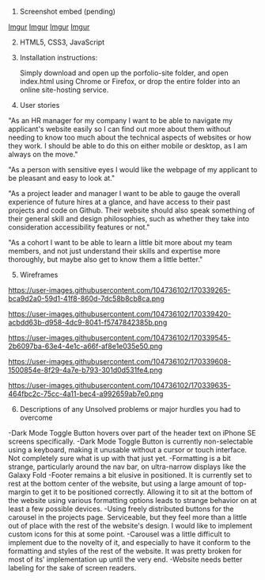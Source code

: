 1. Screenshot embed (pending)

[Imgur](https://i.imgur.com/StN8PjQ.png)
[Imgur](https://i.imgur.com/VCp0Qbk.png)
[Imgur](https://i.imgur.com/o9wI0d2.png)
[Imgur](https://i.imgur.com/xBevDBk.png)

2. HTML5, CSS3, JavaScript

3. Installation instructions:

    Simply download and open up the porfolio-site folder, and open index.html using Chrome or Firefox, or drop the entire folder into an online site-hosting service.

4. User stories

"As an HR manager for my company I want to be able to navigate my applicant's website easily so I can find out more about them without needing to know too much about the technical aspects of websites or how they work. I should be able to do this on either mobile or desktop, as I am always on the move."

"As a person with sensitive eyes I would like the webpage of my applicant to be pleasant and easy to look at."

"As a project leader and manager I want to be able to gauge the overall experience of future hires at a glance, and have access to their past projects and code on Github. Their website should also speak something of their general skill and design philosophies, such as whether they take into consideration accessibility features or not."

"As a cohort I want to be able to learn a little bit more about my team members, and not just understand their skills and expertise more thoroughly, but maybe also get to know them a little better."

5. Wireframes

https://user-images.githubusercontent.com/104736102/170339265-bca9d2a0-59d1-41f8-860d-7dc58b8cb8ca.png

https://user-images.githubusercontent.com/104736102/170339420-acbdd63b-d958-4dc9-8041-f5747842385b.png

https://user-images.githubusercontent.com/104736102/170339545-2b6097ba-63e4-4e1c-a66f-af8e1e035e50.png

https://user-images.githubusercontent.com/104736102/170339608-1500854e-8f29-4a7e-b793-301d0d531fe4.png

https://user-images.githubusercontent.com/104736102/170339635-464fbc2c-75cc-4a11-bec4-a992659ab7e0.png

6.  Descriptions of any Unsolved problems or major hurdles you had to overcome

-Dark Mode Toggle Button hovers over part of the header text on iPhone SE screens specifically.
-Dark Mode Toggle Button is currently non-selectable using a keyboard, making it unusable without a cursor or touch interface. Not completely sure what is up with that just yet.
-Formatting is a bit strange, particularly around the nav bar, on ultra-narrow displays like the Galaxy Fold
-Footer remains a bit elusive in positioned. It is currently set to rest at the bottom center of the website, but using a large amount of top-margin to get it to be positioned correctly. Allowing it to sit at the bottom of the website using various formatting options leads to strange behavior on at least a few possible devices.
-Using freely distributed buttons for the carousel in the projects page. Serviceable, but they feel more than a little out of place with the rest of the website's design. I would like to implement custom icons for this at some point.
-Carousel was a little difficult to implement due to the novelty of it, and especially to have it conform to the formatting and styles of the rest of the website. It was pretty broken for most of its' implementation up until the very end.
-Website needs better labeling for the sake of screen readers.
